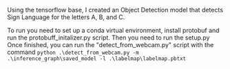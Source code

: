 Using the tensorflow base, I created an Object Detection model that detects Sign Language for the letters A, B, and C.

To run you need to set up a conda virtual environment, install protobuf and run the protobuff_initalizer.py script. 
Then you need to run the setup.py
Once finished, you can run the "detect_from_webcam.py" script with the command 
```python .\detect_from_webcam.py -m .\inference_graph\saved_model -l .\labelmap\labelmap.pbtxt```
